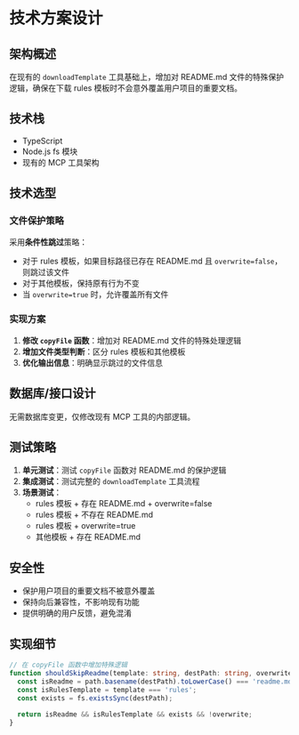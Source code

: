 # 技术方案设计

## 架构概述

在现有的 `downloadTemplate` 工具基础上，增加对 README.md 文件的特殊保护逻辑，确保在下载 rules 模板时不会意外覆盖用户项目的重要文档。

## 技术栈

- TypeScript
- Node.js fs 模块
- 现有的 MCP 工具架构

## 技术选型

### 文件保护策略

采用**条件性跳过**策略：
- 对于 rules 模板，如果目标路径已存在 README.md 且 `overwrite=false`，则跳过该文件
- 对于其他模板，保持原有行为不变
- 当 `overwrite=true` 时，允许覆盖所有文件

### 实现方案

1. **修改 `copyFile` 函数**：增加对 README.md 文件的特殊处理逻辑
2. **增加文件类型判断**：区分 rules 模板和其他模板
3. **优化输出信息**：明确显示跳过的文件信息

## 数据库/接口设计

无需数据库变更，仅修改现有 MCP 工具的内部逻辑。

## 测试策略

1. **单元测试**：测试 `copyFile` 函数对 README.md 的保护逻辑
2. **集成测试**：测试完整的 `downloadTemplate` 工具流程
3. **场景测试**：
   - rules 模板 + 存在 README.md + overwrite=false
   - rules 模板 + 不存在 README.md
   - rules 模板 + overwrite=true
   - 其他模板 + 存在 README.md

## 安全性

- 保护用户项目的重要文档不被意外覆盖
- 保持向后兼容性，不影响现有功能
- 提供明确的用户反馈，避免混淆

## 实现细节

```typescript
// 在 copyFile 函数中增加特殊逻辑
function shouldSkipReadme(template: string, destPath: string, overwrite: boolean): boolean {
  const isReadme = path.basename(destPath).toLowerCase() === 'readme.md';
  const isRulesTemplate = template === 'rules';
  const exists = fs.existsSync(destPath);
  
  return isReadme && isRulesTemplate && exists && !overwrite;
}
``` 